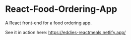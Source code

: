 # React-Food-Ordering-App

A React front-end for a food ordering app. 

See it in action here: https://eddies-reactmeals.netlify.app/